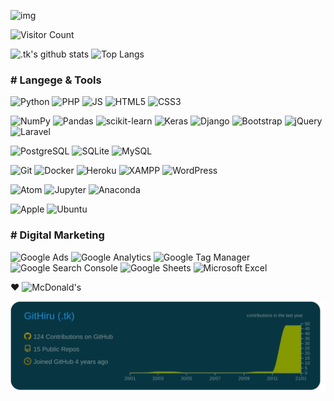 <!--
### Hi there 👋
**GitHiru/GitHiru** is a ✨ _special_ ✨ repository because its `README.md` (this file) appears on your GitHub profile.
Here are some ideas to get you started:
 - 🔭 I’m currently working on ...
 - 🌱 I’m currently learning ...
 - 👯 I’m looking to collaborate on ...
 - 🤔 I’m looking for help with ...
 - 💬 Ask me about ...
 - 📫 How to reach me: ...
 - 😄 Pronouns: ...
 - ⚡ Fun fact: ...
-->

<!-- 👞 VISIT -->
![img](https://profile-counter.glitch.me/Githiru/count.svg)

<img src='https://profile-counter.glitch.me/Githiru/count.svg' alt='Visitor Count' width=20%>


<!-- 📊 INFO GRAPHIC -->
<!-- Cf.
https://github.com/anuraghazra/github-readme-stats 
-->
![.tk's github stats](https://github-readme-stats.vercel.app/api?username=GitHiru&show_icons=true&theme=solarized-dark&hide=issues,contribs)
![Top Langs](https://github-readme-stats.vercel.app/api/top-langs/?username=GitHiru&layout=compact&theme=solarized-dark&hide=html,css)

<!-- 
![.tk's trophy](https://github-profile-trophy.vercel.app/?username=GitHiru&theme=dark)
![.tk's chart1](https://raw.githubusercontent.com/GitHiru/GitHiru/main/profile-summary-card-output/solarized_dark/1-repos-per-language.svg)
![.tk's chart2](https://raw.githubusercontent.com/GitHiru/GitHiru/main/profile-summary-card-output/solarized_dark/2-most-commit-language.svg)
![.tk's wakatime stats](https://github-readme-stats.vercel.app/api/wakatime?username=GitHiru&layout=compact&theme=solarized-dark)
![Repo Card](https://github-readme-stats.vercel.app/api/pin/?username=anuraghazra&repo=github-readme-stats&theme=solarized-dark)
![Repo Card](https://github-readme-stats.vercel.app/api/pin/?username=anuraghazra&repo=github-readme-stats&theme=solarized-dark)
-->


<!-- 📛 BADGE -->
<!-- Cf.
https://shields.io/
https://simpleicons.org/
-->
### # Langege & Tools

![Python](https://img.shields.io/badge/-Python-3776AB.svg?logo=python&style=flat&color=2b2d2d&logoColor=3776AB)
![PHP](https://img.shields.io/badge/PHP-777BB4.svg?logo=php&style=flat&color=2b2d2d&logoColor=)
![JS](https://img.shields.io/badge/Javascript-276DC3.svg?logo=javascript&style=flat&color=2b2d2d&logoColor=)
![HTML5](https://img.shields.io/badge/-HTML5-E34F26.svg?logo=html5&style=flat&color=2b2d2d&logoColor=)
![CSS3](https://img.shields.io/badge/-CSS3-1572B6.svg?logo=css3&style=flat&color=2b2d2d&logoColor=1572B6)

![NumPy](https://img.shields.io/badge/-NumPy-013243.svg?logo=numpy&style=flat&color=2b2d2d&logoColor=013243)
![Pandas](https://img.shields.io/badge/-Pandas-150458.svg?logo=pandas&style=flat&color=2b2d2d&logoColor=150458)
![scikit-learn](https://img.shields.io/badge/-scikitlearn-F7931E.svg?logo=scikit-learn&style=flat&color=2b2d2d&logoColor=)
![Keras](https://img.shields.io/badge/-Keras-D00000.svg?logo=keras&style=flat&color=2b2d2d&logoColor=D00000)
![Django](https://img.shields.io/badge/-Django-092E20.svg?logo=django&style=flat&color=2b2d2d&logoColor=092E20)
![Bootstrap](https://img.shields.io/badge/-Bootstrap-563D7C.svg?logo=bootstrap&style=flat&color=2b2d2d&logoColor=)
![jQuery](https://img.shields.io/badge/-jQuery-0769AD.svg?logo=jquery&style=flat&color=2b2d2d&logoColor=0769AD)
![Laravel](https://img.shields.io/badge/-Laravel-FF2D20.svg?logo=laravel&style=flat&color=2b2d2d&logoColor=)

![PostgreSQL](https://img.shields.io/badge/-PostgreSQL-336791.svg?logo=postgresql&style=flat&color=2b2d2d&logoColor=336791)
![SQLite](https://img.shields.io/badge/-SQLite-003B57.svg?logo=sqlite&style=flat&color=2b2d2d&logoColor=003B57)
![MySQL](https://img.shields.io/badge/-MySQL-4479A1.svg?logo=mysql&style=flat&color=2b2d2d&logoColor=)

![Git](https://img.shields.io/badge/-Git-F05032.svg?logo=git&style=flat&color=2b2d2d&logoColor=)
![Docker](https://img.shields.io/badge/-Docker-EEE.svg?logo=docker&style=flat&color=2b2d2d&logoColor=)
![Heroku](https://img.shields.io/badge/-Heroku-563D7C.svg?logo=heroku&style=flat&color=2b2d2d&logoColor=563D7C)
![XAMPP](https://img.shields.io/badge/-XAMPP-FB7A24.svg?logo=xampp&style=flat&color=2b2d2d&logoColor=)
![WordPress](https://img.shields.io/badge/-WordPress-21759B.svg?logo=wordpress&style=flat&color=2b2d2d&logoColor=21759B)

![Atom](https://img.shields.io/badge/-Atom-66595C.svg?logo=atom&style=flat&color=2b2d2d&logoColor=66595C)
![Jupyter](https://img.shields.io/badge/-Jupyter-F37626.svg?logo=jupyter&style=flat&color=2b2d2d&logoColor=)
![Anaconda](https://img.shields.io/badge/-Anaconda-44A833.svg?logo=anaconda&style=flat&color=2b2d2d&logoColor=)

![Apple](https://img.shields.io/badge/-Macintosh-000000.svg?logo=apple&style=flat&color=2b2d2d&logoColor=)
![Ubuntu](https://img.shields.io/badge/-Ubuntu-6F52B5.svg?logo=ubuntu&style=flat&color=2b2d2d&logoColor=)

### # Digital Marketing

![Google Ads](https://img.shields.io/badge/-Google%20Ads-4285F4.svg?logo=google-ads&style=flat&color=2b2d2d&logoColor=)
![Google Analytics](https://img.shields.io/badge/-Google%20Analytics-E37400.svg?logo=google-analytics&style=flat&color=2b2d2d&logoColor=)
![Google Tag Manager](https://img.shields.io/badge/-Google%20Tag%20Manager-E37400.svg?logo=google-tag-manager&style=flat&color=2b2d2d&logoColor=E37400)
![Google Search Console](https://img.shields.io/badge/-Google%20Search%20Console-E37400.svg?logo=google-search-console&style=flat&color=2b2d2d&logoColor=)
![Google Sheets](https://img.shields.io/badge/-Google%20Sheets-E37400.svg?logo=google-sheets&style=flat&color=2b2d2d&logoColor=)
![Microsoft Excel](https://img.shields.io/badge/-Microsoft%20Excel-217346.svg?logo=microsoft-excel&style=flat&color=2b2d2d&logoColor=217346)

❤️ ![McDonald's](https://img.shields.io/badge/-McDonald's-FBC817.svg?logo=mcdonald's&style=flat&color=2b2d2d&logoColor=)


<!--Cf.  https://simpleicons.org/
![OpenCV](https://img.shields.io/badge/-OpenCV-5C3EE8.svg?logo=open-cv&style=flat&color=2b2d2d&logoColor=)
![TensorFlow](https://img.shields.io/badge/-TensorFlow-FF6F00.svg?logo=tensorflow&style=flat&color=2b2d2d&logoColor=)
![Ansible](https://img.shields.io/badge/-Ansible-EE0000.svg?logo=ansible&style=flat&color=2b2d2d&logoColor=)
![AWS](https://img.shields.io/badge/-Amazon%20AWS-232F3E.svg?logo=amazon-aws&style=flat&color=2b2d2d&logoColor=)
![Google](https://img.shields.io/badge/-Google%20Cloud-EEE.svg?logo=google-cloud&style=flat&color=2b2d2d&logoColor=)
![Nginx](https://img.shields.io/badge/-Nginx-bfcfcf.svg?logo=nginx&style=flat&color=2b2d2d&logoColor=)
![Apache](https://img.shields.io/badge/-Apache-D22128.svg?logo=apache&style=flat&color=2b2d2d&logoColor=)
![Raspberry](https://img.shields.io/badge/-Raspberry%20Pi-C51A4A.svg?logo=raspberry-pi&style=flat&logoColor=)
![GitHub](https://img.shields.io/badge/-GitHub-181717.svg?logo=github&style=flat&color=2b2d2d&logoColor=)
![Twitter](https://img.shields.io/badge/-Twitter-1DA1F2.svg?logo=twitter&style=flat&color=2b2d2d&logoColor=)
![Skype](https://img.shields.io/badge/-Skype-00AFF0.svg?logo=skype&style=flat&color=2b2d2d&logoColor=)
![Kaggle](https://img.shields.io/badge/-Kaggle-20BEFF.svg?logo=kaggle&style=flat&color=2b2d2d&logoColor=)
![Salseforce](https://img.shields.io/badge/-Salseforce-00A1E0.svg?logo=salseforce&style=flat&color=2b2d2d&logoColor=)
![Vim](https://img.shields.io/badge/-Vim-019733.svg?logo=vim&style=flat&color=2b2d2d&logoColor=)
-->


![.tk's graph](https://raw.githubusercontent.com/GitHiru/GitHiru/main/profile-summary-card-output/solarized_dark/0-profile-details.svg)

<!--
２０２０：活動実績
<img src="https://grass-graph.moshimo.works/images/GitHiru.png">
-->
